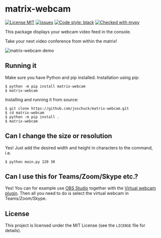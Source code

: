 # matrix-webcam

[![License MIT](https://img.shields.io/github/license/joschuck/matrix-webcam.svg)](https://github.com/joschuck/matrix-webcam/blob/main/LICENSE)
[![issues](https://img.shields.io/github/issues/joschuck/matrix-webcam.svg)](https://github.com/joschuck/matrix-webcam/issues)
[![Code style: black](https://img.shields.io/badge/code%20style-black-000000.svg)](https://github.com/psf/black)
[![Checked with mypy](http://www.mypy-lang.org/static/mypy_badge.svg)](http://mypy-lang.org/)

This package displays your webcam video feed in the console.

Take your next video conference from within the matrix!

![matrix-webcam demo](https://raw.githubusercontent.com/joschuck/matrix-webcam/main/doc/matrix-webcam02.gif)

## Running it

Make sure you have Python and pip installed. Installation using pip:

    $ python -m pip install matrix-webcam
    $ matrix-webcam

Installing and running it from source:

    $ git clone https://github.com/joschuck/matrix-webcam.git
    $ cd matrix-webcam
    $ python -m pip install .
    $ matrix-webcam


## Can I change the size or resolution

Yes! Just add the desired width and height in characters to the command, i.e.

    $ python main.py 120 30

## Can I use this for Teams/Zoom/Skype etc.? 

Yes! You can for example use [OBS Studio](https://obsproject.com/) together with the [Virtual webcam plugin](https://github.com/Fenrirthviti/obs-virtual-cam/releases).
Then all you need to do is select the virtual webcam in Teams/Zoom/Skype.

## License
This project is licensed under the MIT License (see the `LICENSE` file for details).
